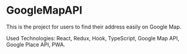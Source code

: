 # GoogleMapAPI

This is the project for users to find their address easily on Google Map.

Used Technologies:
React, Redux, Hook, TypeScript, Google Map API, Google Place API, PWA.
